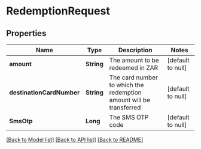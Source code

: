 # RedemptionRequest
## Properties

| Name | Type | Description | Notes |
|------------ | ------------- | ------------- | -------------|
| **amount** | **String** | The amount to be redeemed in ZAR | [default to null] |
| **destinationCardNumber** | **String** | The card number to which the redemption amount will be transferred | [default to null] |
| **SmsOtp** | **Long** | The SMS OTP code | [default to null] |

[[Back to Model list]](../README.md#documentation-for-models) [[Back to API list]](../README.md#documentation-for-api-endpoints) [[Back to README]](../README.md)


